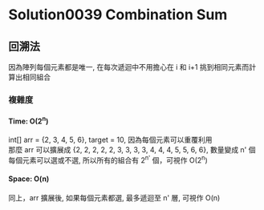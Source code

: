 # Solution0039 Combination Sum

## 回溯法

因為陣列每個元素都是唯一, 在每次遞迴中不用擔心在 i 和 i+1 挑到相同元素而計算出相同組合

### 複雜度

#### Time: O(2<sup>n</sup>)
int[] arr = {2, 3, 4, 5, 6}, target = 10, 因為每個元素可以重覆利用  
那麼 arr 可以擴展成 {2, 2, 2, 2, 2, 3, 3, 3, 3, 4, 4, 4, 5, 5, 6, 6}, 數量變成 n' 個  
每個元素可以選或不選, 所以所有的組合有 2<sup>n'</sup> 個，可視作 O(2<sup>n</sup>)

#### Space: O(n)
同上，arr 擴展後, 如果每個元素都選, 最多遞迴至 n' 層, 可視作 O(n)